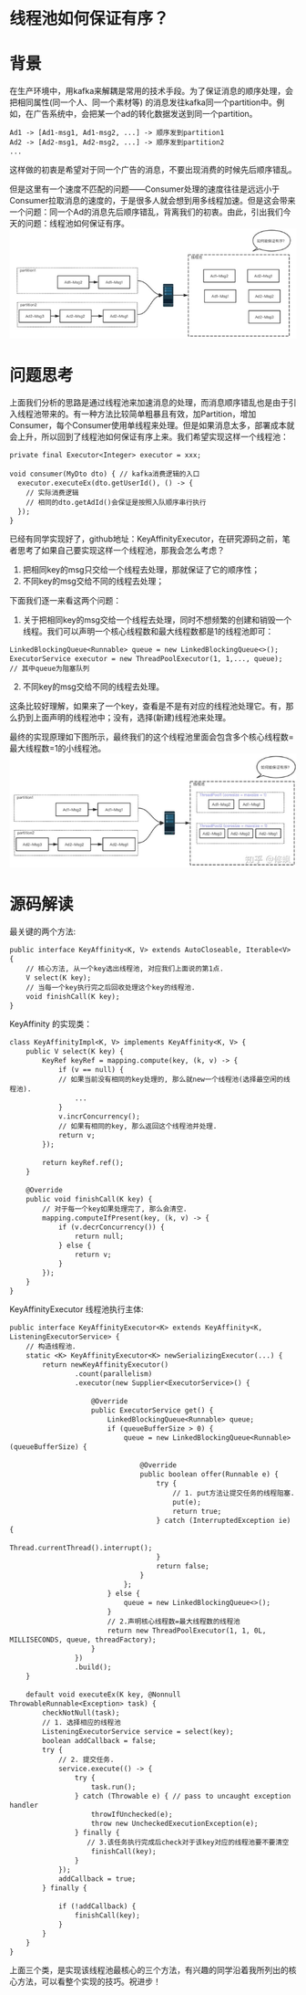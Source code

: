 # 线程池如何保证有序？

# 背景
在生产环境中，用kafka来解耦是常用的技术手段。为了保证消息的顺序处理，会把相同属性(同一个人、同一个素材等) 的消息发往kafka同一个partition中。例如，在广告系统中，会把某一个ad的转化数据发送到同一个partition。
```
Ad1 -> [Ad1-msg1, Ad1-msg2, ...] -> 顺序发到partition1
Ad2 -> [Ad2-msg1, Ad2-msg2, ...] -> 顺序发到partition2
...
```
这样做的初衷是希望对于同一个广告的消息，不要出现消费的时候先后顺序错乱。

但是这里有一个速度不匹配的问题——Consumer处理的速度往往是远远小于Consumer拉取消息的速度的，于是很多人就会想到用多线程加速。但是这会带来一个问题：同一个Ad的消息先后顺序错乱，背离我们的初衷。由此，引出我们今天的问题：线程池如何保证有序。
![](./assets/simple-pool-1619687184139.png)
# 问题思考

上面我们分析的思路是通过线程池来加速消息的处理，而消息顺序错乱也是由于引入线程池带来的。有一种方法比较简单粗暴且有效，加Partition，增加Consumer，每个Consumer使用单线程来处理。但是如果消息太多，部署成本就会上升，所以回到了线程池如何保证有序上来。我们希望实现这样一个线程池：
```
private final Executor<Integer> executor = xxx;
 
void consumer(MyDto dto) { // kafka消费逻辑的入口
  executor.executeEx(dto.getUserId(), () -> {
    // 实际消费逻辑
    // 相同的dto.getAdId()会保证是按照入队顺序串行执行
  });
}
```
已经有同学实现好了，github地址：KeyAffinityExecutor，在研究源码之前，笔者思考了如果自己要实现这样一个线程池，那我会怎么考虑？
1. 把相同key的msg只交给一个线程去处理，那就保证了它的顺序性；
2. 不同key的msg交给不同的线程去处理；

下面我们逐一来看这两个问题：
1. 关于把相同key的msg交给一个线程去处理，同时不想频繁的创建和销毁一个线程。我们可以声明一个核心线程数和最大线程数都是1的线程池即可：
```
LinkedBlockingQueue<Runnable> queue = new LinkedBlockingQueue<>();
ExecutorService executor = new ThreadPoolExecutor(1, 1,..., queue);
// 其中queue为阻塞队列
``` 
2. 不同key的msg交给不同的线程去处理。

这条比较好理解，如果来了一个key，查看是不是有对应的线程池处理它。有，那么扔到上面声明的线程池中；没有，选择(新建)线程池来处理。

最终的实现原理如下图所示，最终我们的这个线程池里面会包含多个核心线程数=最大线程数=1的小线程池。
![](./assets/simple-pool-1619687333690.png)
# 源码解读

最关键的两个方法:
```
public interface KeyAffinity<K, V> extends AutoCloseable, Iterable<V> {
    // 核心方法, 从一个key选出线程池, 对应我们上面说的第1点.
    V select(K key);
    // 当每一个key执行完之后回收处理这个key的线程池.
    void finishCall(K key);
}
```
KeyAffinity 的实现类：
```
class KeyAffinityImpl<K, V> implements KeyAffinity<K, V> {
    public V select(K key) {
        KeyRef keyRef = mapping.compute(key, (k, v) -> {
            if (v == null) {
            // 如果当前没有相同的key处理的, 那么就new一个线程池(选择最空闲的线程池).
                ...
            }
            v.incrConcurrency();
            // 如果有相同的key, 那么返回这个线程池并处理.
            return v;
        });
        
        return keyRef.ref();
    }
​
    @Override
    public void finishCall(K key) {
        // 对于每一个key如果处理完了, 那么会清空.
        mapping.computeIfPresent(key, (k, v) -> {
            if (v.decrConcurrency()) {
                return null;
            } else {
                return v;
            }
        });
    }
}
```
KeyAffinityExecutor 线程池执行主体:
```
public interface KeyAffinityExecutor<K> extends KeyAffinity<K, ListeningExecutorService> {
    // 构造线程池.
    static <K> KeyAffinityExecutor<K> newSerializingExecutor(...) {
        return newKeyAffinityExecutor()
                .count(parallelism)
                .executor(new Supplier<ExecutorService>() {
​
                    @Override
                    public ExecutorService get() {
                        LinkedBlockingQueue<Runnable> queue;
                        if (queueBufferSize > 0) {
                            queue = new LinkedBlockingQueue<Runnable>(queueBufferSize) {
                              
                                @Override
                                public boolean offer(Runnable e) {
                                    try {
                                        // 1. put方法让提交任务的线程阻塞.
                                        put(e);
                                        return true;
                                    } catch (InterruptedException ie) {
                                        Thread.currentThread().interrupt();
                                    }
                                    return false;
                                }
                            };
                        } else {
                            queue = new LinkedBlockingQueue<>();
                        }
                        // 2.声明核心线程数=最大线程数的线程池 
                        return new ThreadPoolExecutor(1, 1, 0L, MILLISECONDS, queue, threadFactory);
                    }
                })
                .build();
    }
​
    default void executeEx(K key, @Nonnull ThrowableRunnable<Exception> task) {
        checkNotNull(task);
        // 1. 选择相应的线程池
        ListeningExecutorService service = select(key);
        boolean addCallback = false;
        try {
            // 2. 提交任务.
            service.execute(() -> {
                try {
                    task.run();
                } catch (Throwable e) { // pass to uncaught exception handler
                    throwIfUnchecked(e);
                    throw new UncheckedExecutionException(e);
                } finally {
                   // 3.该任务执行完成后check对于该key对应的线程池要不要清空
                    finishCall(key);
                }
            });
            addCallback = true;
        } finally {
            
            if (!addCallback) {
                finishCall(key);
            }
        }
    }
}
```
上面三个类，是实现该线程池最核心的三个方法，有兴趣的同学沿着我所列出的核心方法，可以看整个实现的技巧。祝进步！